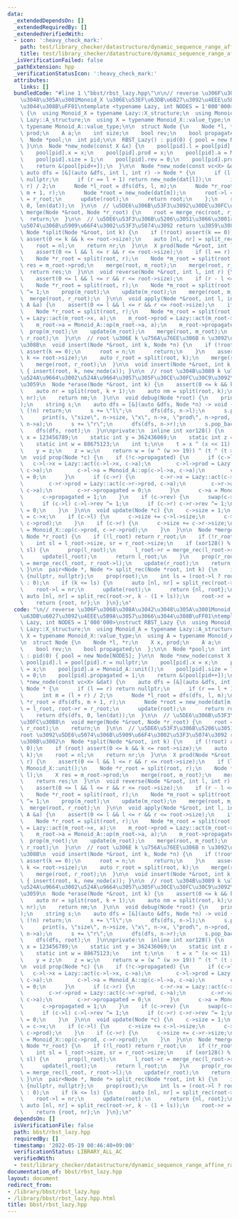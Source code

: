 ```yaml
---
data:
  _extendedDependsOn: []
  _extendedRequiredBy: []
  _extendedVerifiedWith:
  - icon: ':heavy_check_mark:'
    path: test/library_checker/datastructure/dynamic_sequence_range_affine_range_sum_rbst.test.cpp
    title: test/library_checker/datastructure/dynamic_sequence_range_affine_range_sum_rbst.test.cpp
  _isVerificationFailed: false
  _pathExtension: hpp
  _verificationStatusIcon: ':heavy_check_mark:'
  attributes:
    links: []
  bundledCode: "#line 1 \"bbst/rbst_lazy.hpp\"\n\n// reverse \u306F\u3068\u308A\u3042\
    \u3048\u305A\u3001Monoid_X \u306E\u53EF\u63DB\u6027\u3092\u4EEE\u5B9A\u3057\u3066\
    \u3044\u308B\uFF01\ntemplate <typename Lazy, int NODES = 1'000'000>\nstruct RBST_Lazy\
    \ {\n  using Monoid_X = typename Lazy::X_structure;\n  using Monoid_A = typename\
    \ Lazy::A_structure;\n  using X = typename Monoid_X::value_type;\n  using A =\
    \ typename Monoid_A::value_type;\n\n  struct Node {\n    Node *l, *r;\n    X x,\
    \ prod;\n    A a;\n    int size;\n    bool rev;\n    bool propagated;\n  };\n\n\
    \  Node *pool;\n  int pid;\n\n  RBST_Lazy() : pid(0) { pool = new Node[NODES];\
    \ }\n\n  Node *new_node(const X &x) {\n    pool[pid].l = pool[pid].r = nullptr;\n\
    \    pool[pid].x = x;\n    pool[pid].prod = x;\n    pool[pid].a = Monoid_A::unit();\n\
    \    pool[pid].size = 1;\n    pool[pid].rev = 0;\n    pool[pid].propagated = 1;\n\
    \    return &(pool[pid++]);\n  }\n\n  Node *new_node(const vc<X> &dat) {\n   \
    \ auto dfs = [&](auto &dfs, int l, int r) -> Node * {\n      if (l == r) return\
    \ nullptr;\n      if (r == l + 1) return new_node(dat[l]);\n      int m = (l +\
    \ r) / 2;\n      Node *l_root = dfs(dfs, l, m);\n      Node *r_root = dfs(dfs,\
    \ m + 1, r);\n      Node *root = new_node(dat[m]);\n      root->l = l_root, root->r\
    \ = r_root;\n      update(root);\n      return root;\n    };\n    return dfs(dfs,\
    \ 0, len(dat));\n  }\n\n  // \u5DE6\u306B\u53F3\u3092\u30DE\u30FC\u30B8\n  void\
    \ merge(Node *&root, Node *r_root) {\n    root = merge_rec(root, r_root);\n  \
    \  return;\n  }\n\n  // \u5DE6\u53F3\u306B\u5206\u3051\u3066\u3001root \u3092\u5DE6\
    \u5074\u306B\u5909\u66F4\u3002\u53F3\u5074\u3092 return \u3059\u308B\u3002\n \
    \ Node *split(Node *&root, int k) {\n    if (!root) assert(k == 0);\n    if (root)\
    \ assert(0 <= k && k <= root->size);\n    auto [nl, nr] = split_rec(root, k);\n\
    \    root = nl;\n    return nr;\n  }\n\n  X prod(Node *&root, int l, int r) {\n\
    \    assert(0 <= l && l <= r && r <= root->size);\n    if (l == r) return Monoid_X::unit();\n\
    \    Node *r_root = split(root, r);\n    Node *m_root = split(root, l);\n    X\
    \ res = m_root->prod;\n    merge(root, m_root);\n    merge(root, r_root);\n  \
    \  return res;\n  }\n\n  void reverse(Node *&root, int l, int r) {\n    assert(Monoid_X::commute);\n\
    \    assert(0 <= l && l <= r && r <= root->size);\n    if (r - l <= 1) return;\n\
    \    Node *r_root = split(root, r);\n    Node *m_root = split(root, l);\n    m_root->rev\
    \ ^= 1;\n    prop(m_root);\n    update(m_root);\n    merge(root, m_root);\n  \
    \  merge(root, r_root);\n  }\n\n  void apply(Node *&root, int l, int r, const\
    \ A &a) {\n    assert(0 <= l && l <= r && r <= root->size);\n    if (l == r) return;\n\
    \    Node *r_root = split(root, r);\n    Node *m_root = split(root, l);\n    m_root->x\
    \ = Lazy::act(m_root->x, a);\n    m_root->prod = Lazy::act(m_root->prod, a);\n\
    \    m_root->a = Monoid_A::op(m_root->a, a);\n    m_root->propagated = 0;\n  \
    \  prop(m_root);\n    update(m_root);\n    merge(root, m_root);\n    merge(root,\
    \ r_root);\n  }\n\n  // root \u306E k \u756A\u76EE\u306B n \u3092\u633F\u5165\u3059\
    \u308B\n  void insert(Node *&root, int k, Node *n) {\n    if (!root) {\n     \
    \ assert(k == 0);\n      root = n;\n      return;\n    }\n    assert(0 <= k &&\
    \ k <= root->size);\n    auto r_root = split(root, k);\n    merge(root, n);\n\
    \    merge(root, r_root);\n  }\n\n  void insert(Node *&root, int k, const X &x)\
    \ { insert(root, k, new_node(x)); }\n\n  // root \u304B\u3089 k \u756A\u76EE\u3092\
    \u524A\u9664\u3002\u524A\u9664\u3057\u305F\u30CE\u30FC\u30C9\u3092\u304B\u3048\
    \u3059\n  Node *erase(Node *&root, int k) {\n    assert(0 <= k && k < root->size);\n\
    \    auto nr = split(root, k + 1);\n    auto nm = split(root, k);\n    merge(root,\
    \ nr);\n    return nm;\n  }\n\n  void debug(Node *root) {\n    print(\"RBST\"\
    );\n    string s;\n    auto dfs = [&](auto &dfs, Node *n) -> void {\n      if\
    \ (!n) return;\n      s += \"l\";\n      dfs(dfs, n->l);\n      s.pop_back();\n\
    \      print(s, \"size\", n->size, \"x\", n->x, \"prod\", n->prod, \"apply\",\
    \ n->a);\n      s += \"r\";\n      dfs(dfs, n->r);\n      s.pop_back();\n    };\n\
    \    dfs(dfs, root);\n  }\n\nprivate:\n  inline int xor128() {\n    static int\
    \ x = 123456789;\n    static int y = 362436069;\n    static int z = 521288629;\n\
    \    static int w = 88675123;\n    int t;\n\n    t = x ^ (x << 11);\n    x = y;\n\
    \    y = z;\n    z = w;\n    return w = (w ^ (w >> 19)) ^ (t ^ (t >> 8));\n  }\n\
    \n  void prop(Node *c) {\n    if (!c->propagated) {\n      if (c->l) {\n     \
    \   c->l->x = Lazy::act(c->l->x, c->a);\n        c->l->prod = Lazy::act(c->l->prod,\
    \ c->a);\n        c->l->a = Monoid_A::op(c->l->a, c->a);\n        c->l->propagated\
    \ = 0;\n      }\n      if (c->r) {\n        c->r->x = Lazy::act(c->r->x, c->a);\n\
    \        c->r->prod = Lazy::act(c->r->prod, c->a);\n        c->r->a = Monoid_A::op(c->r->a,\
    \ c->a);\n        c->r->propagated = 0;\n      }\n      c->a = Monoid_A::unit();\n\
    \      c->propagated = 1;\n    }\n    if (c->rev) {\n      swap(c->l, c->r);\n\
    \      if (c->l) c->l->rev ^= 1;\n      if (c->r) c->r->rev ^= 1;\n      c->rev\
    \ = 0;\n    }\n  }\n\n  void update(Node *c) {\n    c->size = 1;\n    c->prod\
    \ = c->x;\n    if (c->l) {\n      c->size += c->l->size;\n      c->prod = Monoid_X::op(c->l->prod,\
    \ c->prod);\n    }\n    if (c->r) {\n      c->size += c->r->size;\n      c->prod\
    \ = Monoid_X::op(c->prod, c->r->prod);\n    }\n  }\n\n  Node *merge_rec(Node *l_root,\
    \ Node *r_root) {\n    if (!l_root) return r_root;\n    if (!r_root) return l_root;\n\
    \    int sl = l_root->size, sr = r_root->size;\n    if (xor128() % (sl + sr) <\
    \ sl) {\n      prop(l_root);\n      l_root->r = merge_rec(l_root->r, r_root);\n\
    \      update(l_root);\n      return l_root;\n    }\n    prop(r_root);\n    r_root->l\
    \ = merge_rec(l_root, r_root->l);\n    update(r_root);\n    return r_root;\n \
    \ }\n\n  pair<Node *, Node *> split_rec(Node *root, int k) {\n    if (!root) return\
    \ {nullptr, nullptr};\n    prop(root);\n    int ls = (root->l ? root->l->size\
    \ : 0);\n    if (k <= ls) {\n      auto [nl, nr] = split_rec(root->l, k);\n  \
    \    root->l = nr;\n      update(root);\n      return {nl, root};\n    }\n   \
    \ auto [nl, nr] = split_rec(root->r, k - (1 + ls));\n    root->r = nl;\n    update(root);\n\
    \    return {root, nr};\n  }\n};\n"
  code: "\n// reverse \u306F\u3068\u308A\u3042\u3048\u305A\u3001Monoid_X \u306E\u53EF\
    \u63DB\u6027\u3092\u4EEE\u5B9A\u3057\u3066\u3044\u308B\uFF01\ntemplate <typename\
    \ Lazy, int NODES = 1'000'000>\nstruct RBST_Lazy {\n  using Monoid_X = typename\
    \ Lazy::X_structure;\n  using Monoid_A = typename Lazy::A_structure;\n  using\
    \ X = typename Monoid_X::value_type;\n  using A = typename Monoid_A::value_type;\n\
    \n  struct Node {\n    Node *l, *r;\n    X x, prod;\n    A a;\n    int size;\n\
    \    bool rev;\n    bool propagated;\n  };\n\n  Node *pool;\n  int pid;\n\n  RBST_Lazy()\
    \ : pid(0) { pool = new Node[NODES]; }\n\n  Node *new_node(const X &x) {\n   \
    \ pool[pid].l = pool[pid].r = nullptr;\n    pool[pid].x = x;\n    pool[pid].prod\
    \ = x;\n    pool[pid].a = Monoid_A::unit();\n    pool[pid].size = 1;\n    pool[pid].rev\
    \ = 0;\n    pool[pid].propagated = 1;\n    return &(pool[pid++]);\n  }\n\n  Node\
    \ *new_node(const vc<X> &dat) {\n    auto dfs = [&](auto &dfs, int l, int r) ->\
    \ Node * {\n      if (l == r) return nullptr;\n      if (r == l + 1) return new_node(dat[l]);\n\
    \      int m = (l + r) / 2;\n      Node *l_root = dfs(dfs, l, m);\n      Node\
    \ *r_root = dfs(dfs, m + 1, r);\n      Node *root = new_node(dat[m]);\n      root->l\
    \ = l_root, root->r = r_root;\n      update(root);\n      return root;\n    };\n\
    \    return dfs(dfs, 0, len(dat));\n  }\n\n  // \u5DE6\u306B\u53F3\u3092\u30DE\
    \u30FC\u30B8\n  void merge(Node *&root, Node *r_root) {\n    root = merge_rec(root,\
    \ r_root);\n    return;\n  }\n\n  // \u5DE6\u53F3\u306B\u5206\u3051\u3066\u3001\
    root \u3092\u5DE6\u5074\u306B\u5909\u66F4\u3002\u53F3\u5074\u3092 return \u3059\
    \u308B\u3002\n  Node *split(Node *&root, int k) {\n    if (!root) assert(k ==\
    \ 0);\n    if (root) assert(0 <= k && k <= root->size);\n    auto [nl, nr] = split_rec(root,\
    \ k);\n    root = nl;\n    return nr;\n  }\n\n  X prod(Node *&root, int l, int\
    \ r) {\n    assert(0 <= l && l <= r && r <= root->size);\n    if (l == r) return\
    \ Monoid_X::unit();\n    Node *r_root = split(root, r);\n    Node *m_root = split(root,\
    \ l);\n    X res = m_root->prod;\n    merge(root, m_root);\n    merge(root, r_root);\n\
    \    return res;\n  }\n\n  void reverse(Node *&root, int l, int r) {\n    assert(Monoid_X::commute);\n\
    \    assert(0 <= l && l <= r && r <= root->size);\n    if (r - l <= 1) return;\n\
    \    Node *r_root = split(root, r);\n    Node *m_root = split(root, l);\n    m_root->rev\
    \ ^= 1;\n    prop(m_root);\n    update(m_root);\n    merge(root, m_root);\n  \
    \  merge(root, r_root);\n  }\n\n  void apply(Node *&root, int l, int r, const\
    \ A &a) {\n    assert(0 <= l && l <= r && r <= root->size);\n    if (l == r) return;\n\
    \    Node *r_root = split(root, r);\n    Node *m_root = split(root, l);\n    m_root->x\
    \ = Lazy::act(m_root->x, a);\n    m_root->prod = Lazy::act(m_root->prod, a);\n\
    \    m_root->a = Monoid_A::op(m_root->a, a);\n    m_root->propagated = 0;\n  \
    \  prop(m_root);\n    update(m_root);\n    merge(root, m_root);\n    merge(root,\
    \ r_root);\n  }\n\n  // root \u306E k \u756A\u76EE\u306B n \u3092\u633F\u5165\u3059\
    \u308B\n  void insert(Node *&root, int k, Node *n) {\n    if (!root) {\n     \
    \ assert(k == 0);\n      root = n;\n      return;\n    }\n    assert(0 <= k &&\
    \ k <= root->size);\n    auto r_root = split(root, k);\n    merge(root, n);\n\
    \    merge(root, r_root);\n  }\n\n  void insert(Node *&root, int k, const X &x)\
    \ { insert(root, k, new_node(x)); }\n\n  // root \u304B\u3089 k \u756A\u76EE\u3092\
    \u524A\u9664\u3002\u524A\u9664\u3057\u305F\u30CE\u30FC\u30C9\u3092\u304B\u3048\
    \u3059\n  Node *erase(Node *&root, int k) {\n    assert(0 <= k && k < root->size);\n\
    \    auto nr = split(root, k + 1);\n    auto nm = split(root, k);\n    merge(root,\
    \ nr);\n    return nm;\n  }\n\n  void debug(Node *root) {\n    print(\"RBST\"\
    );\n    string s;\n    auto dfs = [&](auto &dfs, Node *n) -> void {\n      if\
    \ (!n) return;\n      s += \"l\";\n      dfs(dfs, n->l);\n      s.pop_back();\n\
    \      print(s, \"size\", n->size, \"x\", n->x, \"prod\", n->prod, \"apply\",\
    \ n->a);\n      s += \"r\";\n      dfs(dfs, n->r);\n      s.pop_back();\n    };\n\
    \    dfs(dfs, root);\n  }\n\nprivate:\n  inline int xor128() {\n    static int\
    \ x = 123456789;\n    static int y = 362436069;\n    static int z = 521288629;\n\
    \    static int w = 88675123;\n    int t;\n\n    t = x ^ (x << 11);\n    x = y;\n\
    \    y = z;\n    z = w;\n    return w = (w ^ (w >> 19)) ^ (t ^ (t >> 8));\n  }\n\
    \n  void prop(Node *c) {\n    if (!c->propagated) {\n      if (c->l) {\n     \
    \   c->l->x = Lazy::act(c->l->x, c->a);\n        c->l->prod = Lazy::act(c->l->prod,\
    \ c->a);\n        c->l->a = Monoid_A::op(c->l->a, c->a);\n        c->l->propagated\
    \ = 0;\n      }\n      if (c->r) {\n        c->r->x = Lazy::act(c->r->x, c->a);\n\
    \        c->r->prod = Lazy::act(c->r->prod, c->a);\n        c->r->a = Monoid_A::op(c->r->a,\
    \ c->a);\n        c->r->propagated = 0;\n      }\n      c->a = Monoid_A::unit();\n\
    \      c->propagated = 1;\n    }\n    if (c->rev) {\n      swap(c->l, c->r);\n\
    \      if (c->l) c->l->rev ^= 1;\n      if (c->r) c->r->rev ^= 1;\n      c->rev\
    \ = 0;\n    }\n  }\n\n  void update(Node *c) {\n    c->size = 1;\n    c->prod\
    \ = c->x;\n    if (c->l) {\n      c->size += c->l->size;\n      c->prod = Monoid_X::op(c->l->prod,\
    \ c->prod);\n    }\n    if (c->r) {\n      c->size += c->r->size;\n      c->prod\
    \ = Monoid_X::op(c->prod, c->r->prod);\n    }\n  }\n\n  Node *merge_rec(Node *l_root,\
    \ Node *r_root) {\n    if (!l_root) return r_root;\n    if (!r_root) return l_root;\n\
    \    int sl = l_root->size, sr = r_root->size;\n    if (xor128() % (sl + sr) <\
    \ sl) {\n      prop(l_root);\n      l_root->r = merge_rec(l_root->r, r_root);\n\
    \      update(l_root);\n      return l_root;\n    }\n    prop(r_root);\n    r_root->l\
    \ = merge_rec(l_root, r_root->l);\n    update(r_root);\n    return r_root;\n \
    \ }\n\n  pair<Node *, Node *> split_rec(Node *root, int k) {\n    if (!root) return\
    \ {nullptr, nullptr};\n    prop(root);\n    int ls = (root->l ? root->l->size\
    \ : 0);\n    if (k <= ls) {\n      auto [nl, nr] = split_rec(root->l, k);\n  \
    \    root->l = nr;\n      update(root);\n      return {nl, root};\n    }\n   \
    \ auto [nl, nr] = split_rec(root->r, k - (1 + ls));\n    root->r = nl;\n    update(root);\n\
    \    return {root, nr};\n  }\n};\n"
  dependsOn: []
  isVerificationFile: false
  path: bbst/rbst_lazy.hpp
  requiredBy: []
  timestamp: '2022-05-19 00:46:40+09:00'
  verificationStatus: LIBRARY_ALL_AC
  verifiedWith:
  - test/library_checker/datastructure/dynamic_sequence_range_affine_range_sum_rbst.test.cpp
documentation_of: bbst/rbst_lazy.hpp
layout: document
redirect_from:
- /library/bbst/rbst_lazy.hpp
- /library/bbst/rbst_lazy.hpp.html
title: bbst/rbst_lazy.hpp
---
```

